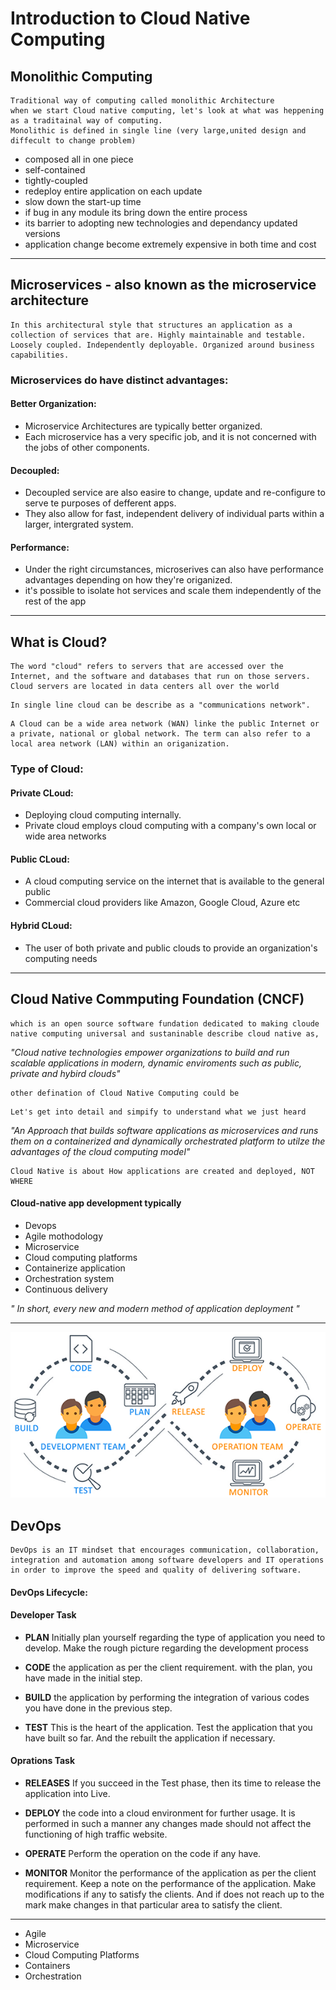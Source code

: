 # Introduction to Cloud Native Computing

## Monolithic Computing

    Traditional way of computing called monolithic Architecture
    when we start Cloud native computing, let's look at what was heppening as a traditainal way of computing.
    Monolithic is defined in single line (very large,united design and diffecult to change problem)
  - composed all in one piece
  - self-contained 
  - tightly-coupled 
  - redeploy entire application on each update
  - slow down the start-up time
  - if bug in any module its bring down the entire process
  - its barrier to adopting new technologies and dependancy updated versions
  - application change become extremely expensive in both time and cost
-------------------------------------------------------------------------------------------------
## Microservices - also known as the microservice architecture
    In this architectural style that structures an application as a collection of services that are. Highly maintainable and testable. Loosely coupled. Independently deployable. Organized around business capabilities.
   
   ### Microservices do have distinct advantages:
   #### Better Organization:
   - Microservice Architectures are typically better organized.
   - Each microservice has a very specific job, and it is not concerned with the jobs of other components.
   #### Decoupled:
   - Decoupled service are also easire to change, update and re-configure to serve te purposes of defferent apps.
   - They also allow for fast, independent delivery of individual parts within a larger, intergrated system.
   #### Performance:
   - Under the right circumstances, microserives can also have performance advantages depending on how they're origanized.
   - it's possible to isolate hot services and scale them independently of the rest of the app
-------------------------------------------------------------------------------------------------
## What is Cloud? 

```
The word "cloud" refers to servers that are accessed over the Internet, and the software and databases that run on those servers. Cloud servers are located in data centers all over the world
```
```
In single line cloud can be describe as a "communications network".
```
```
A Cloud can be a wide area network (WAN) linke the public Internet or a private, national or global network. The term can also refer to a local area network (LAN) within an origanization.
```
   ### Type of Cloud:
   #### Private CLoud:
   - Deploying cloud computing internally.
   - Private cloud employs cloud computing with a company's own local or wide area networks
   #### Public CLoud:
   - A cloud computing service on the internet that is available to the general public
   - Commercial cloud providers like Amazon, Google Cloud, Azure etc
   #### Hybrid CLoud:
   - The user of both private and public clouds to provide an organization's computing needs

-------------------------------------------------------------------------------------------------

## Cloud Native Commputing Foundation (CNCF) 
```
which is an open source software fundation dedicated to making cloude native computing universal and sustaninable describe cloud native as,
```
   *"Cloud native technologies empower organizations to build and run scalable applications in modern, dynamic enviroments such as public, private and hybird clouds"*
```
other defination of Cloud Native Computing could be
```
```
Let's get into detail and simpify to understand what we just heard  
```
   *"An Approach that builds software applications as microservices and runs them on a containerized and dynamically orchestrated platform to utilze the advantages of the cloud computing model"*
```
Cloud Native is about How applications are created and deployed, NOT WHERE  
```
   #### Cloud-native app development typically 
   - Devops
   - Agile mothodology
   - Microservice
   - Cloud computing platforms
   - Containerize application
   - Orchestration system
   - Continuous delivery

   *"  In short, every new and modern method of application deployment
"*

-------------------------------------------------------------------------------------------------
![Devops](https://raw.githubusercontent.com/etechlearner/cloud-native-mobile-web-computing/master/images/devops-whatisdevops.png)

## DevOps
    DevOps is an IT mindset that encourages communication, collaboration, integration and automation among software developers and IT operations in order to improve the speed and quality of delivering software.
   #### DevOps Lifecycle:
   #### Developer Task
   - **PLAN** Initially plan yourself regarding the type of application you need to develop. Make the rough picture regarding the development process

   - **CODE** the application as per the client requirement.  with the plan, you have made in the initial step.

   - **BUILD** the application by performing the integration of various codes you have done in the previous step. 

   - **TEST** This is the heart of the application. Test the application that you have built so far. And the rebuilt the application if necessary.
   
   #### Oprations Task
   - **RELEASES** If you succeed in the Test phase, then its time to release the application into Live.

   - **DEPLOY** the code into a cloud environment for further usage. It is performed in such a manner any changes made should not affect the functioning of high traffic website.

   - **OPERATE** Perform the operation on the code if any have.

   - **MONITOR** Monitor the performance of the application as per the client requirement. Keep a note on the performance of the application. Make modifications if any to satisfy the clients. And if does not reach up to the mark make changes in that particular area to satisfy the client.
   -------------------------------------------------------------------------------------------

- Agile 
- Microservice
- Cloud Computing Platforms
- Containers
- Orchestration


